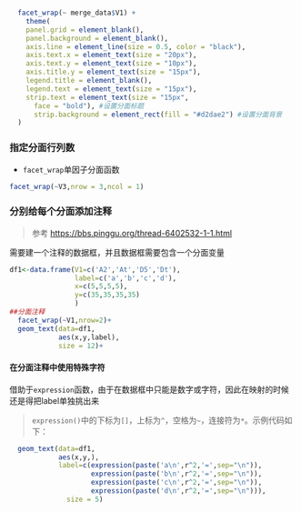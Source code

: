 ```R

  facet_wrap(~ merge_data$V1) +
    theme(
    panel.grid = element_blank(),
    panel.background = element_blank(),
    axis.line = element_line(size = 0.5, color = "black"),
    axis.text.x = element_text(size = "20px"),
    axis.text.y = element_text(size = "10px"),
    axis.title.y = element_text(size = "15px"),
    legend.title = element_blank(),
    legend.text = element_text(size = "15px"),
    strip.text = element_text(size = "15px",
      face = "bold"), #设置分面标题
      strip.background = element_rect(fill = "#d2dae2") #设置分面背景
  )
```

### 指定分面行列数

+ `facet_wrap`单因子分面函数

```R
facet_wrap(~V3,nrow = 3,ncol = 1)
```

### 分别给每个分面添加注释

> 参考 https://bbs.pinggu.org/thread-6402532-1-1.html

需要建一个注释的数据框，并且数据框需要包含一个分面变量

```R
df1<-data.frame(V1=c('A2','At','D5','Dt'),
                label=c('a','b','c','d'),
                x=c(5,5,5,5),
                y=c(35,35,35,35)
                )
##分面注释
  facet_wrap(~V1,nrow=2)+
  geom_text(data=df1,
            aes(x,y,label),
            size = 12)+
```

#### 在分面注释中使用特殊字符

借助于`expression`函数，由于在数据框中只能是数字或字符，因此在映射的时候还是得把label单独挑出来

> `expression()`中的下标为`[]`，上标为`^`，空格为`~`，连接符为`*`。示例代码如下：

```R
  geom_text(data=df1,
            aes(x,y,),
            label=c(expression(paste('a\n',r^2,'=',sep="\n")),
                    expression(paste('b\n',r^2,'=',sep="\n")),
                    expression(paste('c\n',r^2,'=',sep="\n")),
                    expression(paste('d\n',r^2,'=',sep="\n"))),
              size = 5)
```



